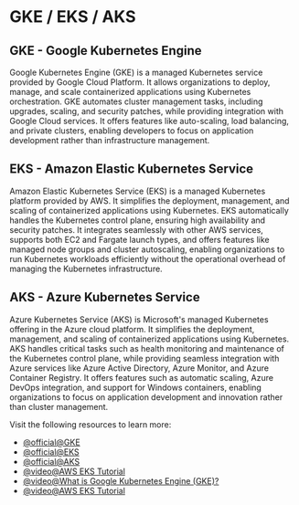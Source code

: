 # GKE / EKS / AKS

## GKE - Google Kubernetes Engine

Google Kubernetes Engine (GKE) is a managed Kubernetes service provided by Google Cloud Platform. It allows organizations to deploy, manage, and scale containerized applications using Kubernetes orchestration. GKE automates cluster management tasks, including upgrades, scaling, and security patches, while providing integration with Google Cloud services. It offers features like auto-scaling, load balancing, and private clusters, enabling developers to focus on application development rather than infrastructure management.

## EKS - Amazon Elastic Kubernetes Service

Amazon Elastic Kubernetes Service (EKS) is a managed Kubernetes platform provided by AWS. It simplifies the deployment, management, and scaling of containerized applications using Kubernetes. EKS automatically handles the Kubernetes control plane, ensuring high availability and security patches. It integrates seamlessly with other AWS services, supports both EC2 and Fargate launch types, and offers features like managed node groups and cluster autoscaling, enabling organizations to run Kubernetes workloads efficiently without the operational overhead of managing the Kubernetes infrastructure.

## AKS - Azure Kubernetes Service

Azure Kubernetes Service (AKS) is Microsoft's managed Kubernetes offering in the Azure cloud platform. It simplifies the deployment, management, and scaling of containerized applications using Kubernetes. AKS handles critical tasks such as health monitoring and maintenance of the Kubernetes control plane, while providing seamless integration with Azure services like Azure Active Directory, Azure Monitor, and Azure Container Registry. It offers features such as automatic scaling, Azure DevOps integration, and support for Windows containers, enabling organizations to focus on application development and innovation rather than cluster management.

Visit the following resources to learn more:

- [@official@GKE](https://cloud.google.com/kubernetes-engine)
- [@official@EKS](https://aws.amazon.com/eks/)
- [@official@AKS](https://azure.microsoft.com/en-us/products/kubernetes-service/)
- [@video@AWS EKS Tutorial](https://www.youtube.com/watch?v=CukYk43agA4)
- [@video@What is Google Kubernetes Engine (GKE)?](https://www.youtube.com/watch?v=Rl5M1CzgEH4)
- [@video@AWS EKS Tutorial](https://www.youtube.com/watch?v=CukYk43agA4)
